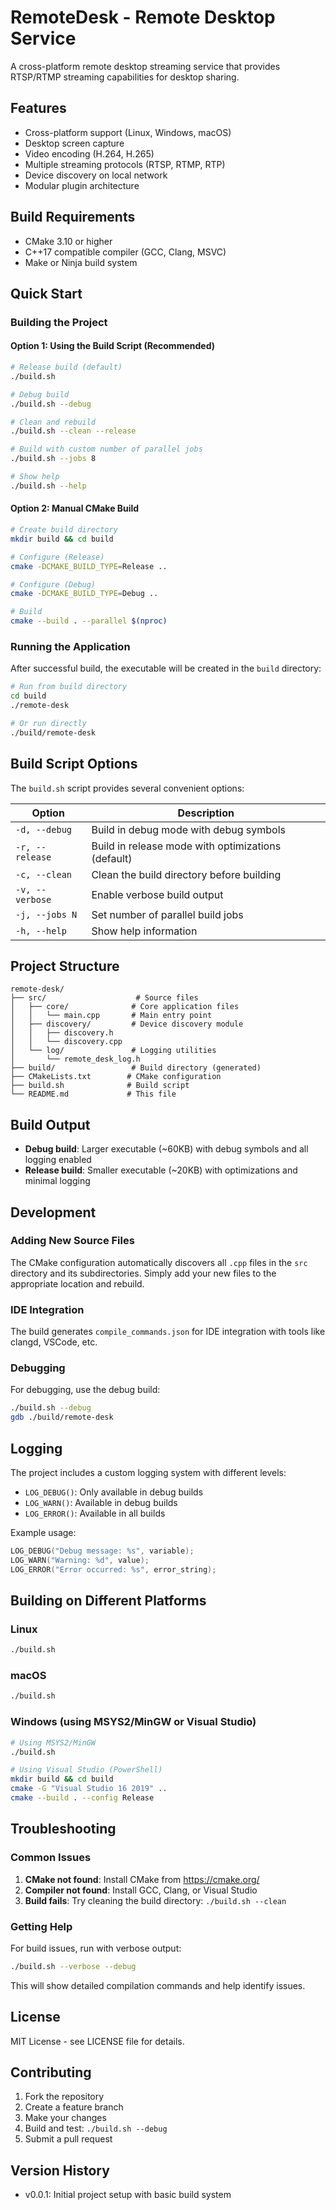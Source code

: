 # RemoteDesk - Remote Desktop Service

A cross-platform remote desktop streaming service that provides RTSP/RTMP streaming capabilities for desktop sharing.

## Features

- Cross-platform support (Linux, Windows, macOS)
- Desktop screen capture
- Video encoding (H.264, H.265)
- Multiple streaming protocols (RTSP, RTMP, RTP)
- Device discovery on local network
- Modular plugin architecture

## Build Requirements

- CMake 3.10 or higher
- C++17 compatible compiler (GCC, Clang, MSVC)
- Make or Ninja build system

## Quick Start

### Building the Project

#### Option 1: Using the Build Script (Recommended)

```bash
# Release build (default)
./build.sh

# Debug build
./build.sh --debug

# Clean and rebuild
./build.sh --clean --release

# Build with custom number of parallel jobs
./build.sh --jobs 8

# Show help
./build.sh --help
```

#### Option 2: Manual CMake Build

```bash
# Create build directory
mkdir build && cd build

# Configure (Release)
cmake -DCMAKE_BUILD_TYPE=Release ..

# Configure (Debug)
cmake -DCMAKE_BUILD_TYPE=Debug ..

# Build
cmake --build . --parallel $(nproc)
```

### Running the Application

After successful build, the executable will be created in the `build` directory:

```bash
# Run from build directory
cd build
./remote-desk

# Or run directly
./build/remote-desk
```

## Build Script Options

The `build.sh` script provides several convenient options:

| Option | Description |
|--------|-------------|
| `-d, --debug` | Build in debug mode with debug symbols |
| `-r, --release` | Build in release mode with optimizations (default) |
| `-c, --clean` | Clean the build directory before building |
| `-v, --verbose` | Enable verbose build output |
| `-j, --jobs N` | Set number of parallel build jobs |
| `-h, --help` | Show help information |

## Project Structure

```
remote-desk/
├── src/                    # Source files
│   ├── core/              # Core application files
│   │   └── main.cpp       # Main entry point
│   ├── discovery/         # Device discovery module
│   │   ├── discovery.h
│   │   └── discovery.cpp
│   └── log/               # Logging utilities
│       └── remote_desk_log.h
├── build/                 # Build directory (generated)
├── CMakeLists.txt        # CMake configuration
├── build.sh              # Build script
└── README.md             # This file
```

## Build Output

- **Debug build**: Larger executable (~60KB) with debug symbols and all logging enabled
- **Release build**: Smaller executable (~20KB) with optimizations and minimal logging

## Development

### Adding New Source Files

The CMake configuration automatically discovers all `.cpp` files in the `src` directory and its subdirectories. Simply add your new files to the appropriate location and rebuild.

### IDE Integration

The build generates `compile_commands.json` for IDE integration with tools like clangd, VSCode, etc.

### Debugging

For debugging, use the debug build:

```bash
./build.sh --debug
gdb ./build/remote-desk
```

## Logging

The project includes a custom logging system with different levels:

- `LOG_DEBUG()`: Only available in debug builds
- `LOG_WARN()`: Available in debug builds
- `LOG_ERROR()`: Available in all builds

Example usage:
```cpp
LOG_DEBUG("Debug message: %s", variable);
LOG_WARN("Warning: %d", value);
LOG_ERROR("Error occurred: %s", error_string);
```

## Building on Different Platforms

### Linux
```bash
./build.sh
```

### macOS
```bash
./build.sh
```

### Windows (using MSYS2/MinGW or Visual Studio)
```bash
# Using MSYS2/MinGW
./build.sh

# Using Visual Studio (PowerShell)
mkdir build && cd build
cmake -G "Visual Studio 16 2019" ..
cmake --build . --config Release
```

## Troubleshooting

### Common Issues

1. **CMake not found**: Install CMake from https://cmake.org/
2. **Compiler not found**: Install GCC, Clang, or Visual Studio
3. **Build fails**: Try cleaning the build directory: `./build.sh --clean`

### Getting Help

For build issues, run with verbose output:
```bash
./build.sh --verbose --debug
```

This will show detailed compilation commands and help identify issues.

## License

MIT License - see LICENSE file for details.

## Contributing

1. Fork the repository
2. Create a feature branch
3. Make your changes
4. Build and test: `./build.sh --debug`
5. Submit a pull request

## Version History

- v0.0.1: Initial project setup with basic build system
